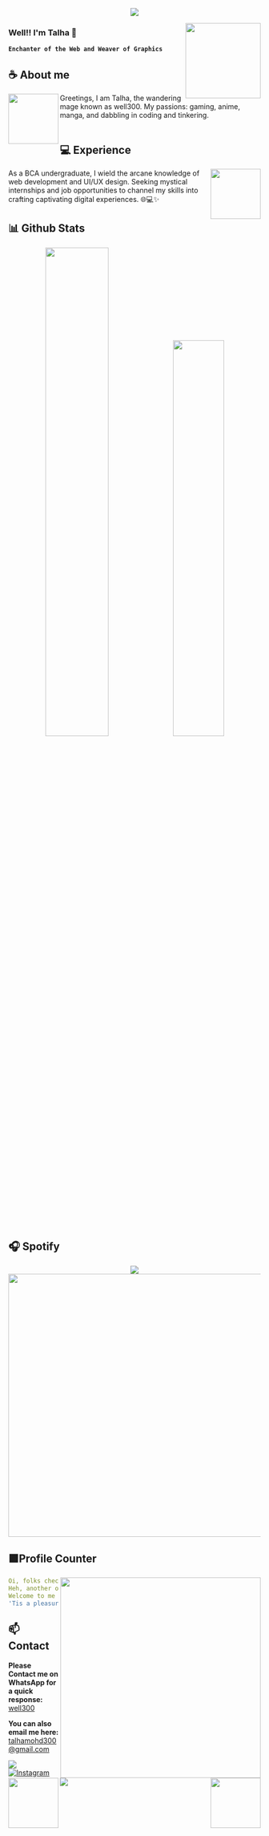 <div align="center">
	
![](https://typograssy.deno.dev/api?text=ウェル300は秘密の宝です。!&l0=none&l1=8a2be2&l2=9370db&l3=ba55d3&l4=d8bfd8&bg=none&frame=none&speed=100&comment=)

</div>
<a href="https://talha-300.vercel.app/">
  <img align="right" width="150" src="https://www.gifcen.com/wp-content/uploads/2022/04/jujutsu-kaisen-gif-9.gif">
</a>


### **Well!! I'm Talha 🔮**

**`Enchanter of the Web and Weaver of Graphics`** 

## **☕ About me**
<a href="https://github.com/well300"><img align="left" width="100" src="https://i.pinimg.com/originals/58/61/e5/5861e50201592def2f861e910120fff6.png"></a>
Greetings, I am Talha, the wandering mage known as well300. My passions: gaming, anime, manga, and dabbling in coding and tinkering.
<br><br>

## **💻 Experience**
<a href="https://github.com/well300">
<img align="right" width="100" src="https://i.giphy.com/media/LLsUNd14gwSkSLYTcR/giphy.webp"></a>
As a BCA undergraduate, I wield the arcane knowledge of web development and UI/UX design. Seeking mystical internships and job opportunities to channel my skills into crafting captivating digital experiences. 🌐💻✨


## **📊 Github Stats**
<p align="center">
  <img width="50%" src="https://github-readme-stats.vercel.app/api?username=well300&show_icons=true&count_private=true&theme=react-dark&hide_border=true&bg_color=0d1117" />
  <img width="45%" src="https://github-readme-stats.vercel.app/api/top-langs/?username=well300&show_icons=true&count_private=true&theme=react-dark&hide_border=true&bg_color=0d1117&layout=compact" />
</p>



## **🎧 Spotify**
<p align="center">
  <a href="https://spotify-github-profile.vercel.app/api/view?uid=z8vtap612j1ajql4wsyhl074i&redirect=true">
    <img src="https://spotify-github-profile.vercel.app/api/view?uid=z8vtap612j1ajql4wsyhl074i&cover_image=true&theme=default&show_offline=true&background_color=4e3f68&interchange=false&bar_color_cover=true">
  </a>
  <a href="https://open.spotify.com/user/z8vtap612j1ajql4wsyhl074i?si=6962aa5c8435476f">
    <img width="525" src="https://spotify-recently-played-readme.vercel.app/api?user=z8vtap612j1ajql4wsyhl074i">
  </a>
</p>


## **🟪Profile Counter**
<a href="https://www.instagram.com/ig_well300/"><img align="right" width=400 src="https://moe-counter.glitch.me/get/@well300?theme=rule34"></a>
<a href="https://github.com/well300"><img align="left" width="100" src="https://airnfts.s3.amazonaws.com/nft-images/20210523/Nyan_Cat_001_1621787176842.gif"></a>

```yaml
Oi, folks checkin' out me profile, eh?
Heh, another one of ya caught by me charm, aye?
Welcome to me den, enjoy yer stay! *clenches fist*
'Tis a pleasure to have ye wanderin' 'round me world!
```
<!-- <br><br><br><br> -->
## **📫 Contact**
<a href="https://github.com/well300"><img align="right" width="100"
src="https://animesher.com/orig/1/135/1356/13560/animesher.com_evolution-manga-haunter-1356099.gif" /></a>
**Please Contact me on WhatsApp for a quick response:** [well300](https://api.whatsapp.com/send/?phone=917842346461&text=Hello%20Well300!%20%F0%9F%8D%B7&type=phone_number&app_absent=0)

**You can also email me here:** talhamohd300@gmail.com

<!--<a href="https://github.com/Meghna-DAS/github-profile-views-counter"><img src="https://komarev.com/ghpvc/?username=well300">-->
[![](https://img.shields.io/github/followers/well300?label=Followers&style=social&color=purple)](https://github.com/well300)
[![Instagram](https://img.shields.io/badge/Instagram-ig_well300-purple?logo=instagram&logoColor=white)](https://www.instagram.com/ig_well300/)
[![](https://img.shields.io/badge/Mail-D14836?logo=gmail&logoColor=white&color=purple)](mailto:talhamohd300@gmail.com)

